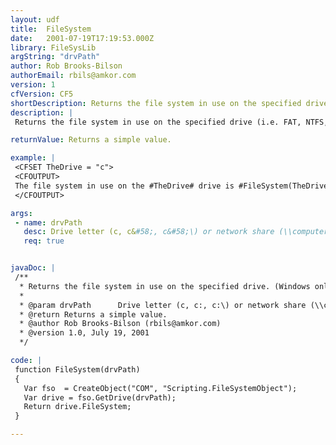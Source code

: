 ```yaml
---
layout: udf
title:  FileSystem
date:   2001-07-19T17:19:53.000Z
library: FileSysLib
argString: "drvPath"
author: Rob Brooks-Bilson
authorEmail: rbils@amkor.com
version: 1
cfVersion: CF5
shortDescription: Returns the file system in use on the specified drive. (Windows only)
description: |
 Returns the file system in use on the specified drive (i.e. FAT, NTFS, CDFS, etc.).  Because this function uses COM, it is only supported in the Windows version of ColdFusion.

returnValue: Returns a simple value.

example: |
 <CFSET TheDrive = "c">
 <CFOUTPUT>
 The file system in use on the #TheDrive# drive is #FileSystem(TheDrive)#
 </CFOUTPUT>

args:
 - name: drvPath
   desc: Drive letter (c, c&#58;, c&#58;\) or network share (\\computer\share).
   req: true


javaDoc: |
 /**
  * Returns the file system in use on the specified drive. (Windows only)
  * 
  * @param drvPath      Drive letter (c, c:, c:\) or network share (\\computer\share). 
  * @return Returns a simple value. 
  * @author Rob Brooks-Bilson (rbils@amkor.com) 
  * @version 1.0, July 19, 2001 
  */

code: |
 function FileSystem(drvPath)
 {
   Var fso  = CreateObject("COM", "Scripting.FileSystemObject");
   Var drive = fso.GetDrive(drvPath);
   Return drive.FileSystem;
 }

---
```


